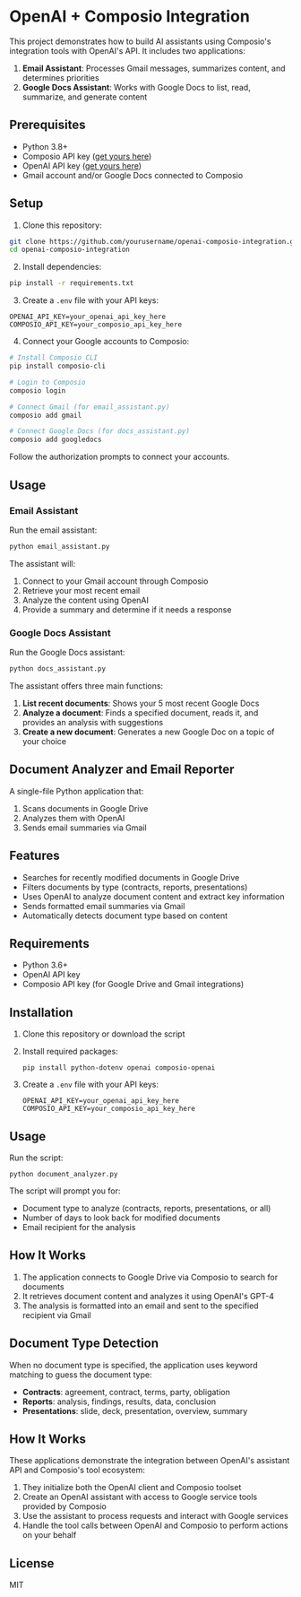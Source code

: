 # OpenAI + Composio Integration

This project demonstrates how to build AI assistants using Composio's integration tools with OpenAI's API. It includes two applications:

1. **Email Assistant**: Processes Gmail messages, summarizes content, and determines priorities
2. **Google Docs Assistant**: Works with Google Docs to list, read, summarize, and generate content

## Prerequisites

- Python 3.8+
- Composio API key ([get yours here](https://app.composio.dev/))
- OpenAI API key ([get yours here](https://platform.openai.com/))
- Gmail account and/or Google Docs connected to Composio

## Setup

1. Clone this repository:

```bash
git clone https://github.com/yourusername/openai-composio-integration.git
cd openai-composio-integration
```

2. Install dependencies:

```bash
pip install -r requirements.txt
```

3. Create a `.env` file with your API keys:

```
OPENAI_API_KEY=your_openai_api_key_here
COMPOSIO_API_KEY=your_composio_api_key_here
```

4. Connect your Google accounts to Composio:

```bash
# Install Composio CLI
pip install composio-cli

# Login to Composio
composio login

# Connect Gmail (for email_assistant.py)
composio add gmail

# Connect Google Docs (for docs_assistant.py)
composio add googledocs
```

Follow the authorization prompts to connect your accounts.

## Usage

### Email Assistant

Run the email assistant:

```bash
python email_assistant.py
```

The assistant will:
1. Connect to your Gmail account through Composio
2. Retrieve your most recent email
3. Analyze the content using OpenAI
4. Provide a summary and determine if it needs a response

### Google Docs Assistant

Run the Google Docs assistant:

```bash
python docs_assistant.py
```

The assistant offers three main functions:
1. **List recent documents**: Shows your 5 most recent Google Docs
2. **Analyze a document**: Finds a specified document, reads it, and provides an analysis with suggestions
3. **Create a new document**: Generates a new Google Doc on a topic of your choice

## Document Analyzer and Email Reporter

A single-file Python application that:
1. Scans documents in Google Drive
2. Analyzes them with OpenAI
3. Sends email summaries via Gmail

## Features

- Searches for recently modified documents in Google Drive
- Filters documents by type (contracts, reports, presentations)
- Uses OpenAI to analyze document content and extract key information
- Sends formatted email summaries via Gmail
- Automatically detects document type based on content

## Requirements

- Python 3.6+
- OpenAI API key
- Composio API key (for Google Drive and Gmail integrations)

## Installation

1. Clone this repository or download the script

2. Install required packages:
   ```
   pip install python-dotenv openai composio-openai
   ```

3. Create a `.env` file with your API keys:
   ```
   OPENAI_API_KEY=your_openai_api_key_here
   COMPOSIO_API_KEY=your_composio_api_key_here
   ```

## Usage

Run the script:
```
python document_analyzer.py
```

The script will prompt you for:
- Document type to analyze (contracts, reports, presentations, or all)
- Number of days to look back for modified documents
- Email recipient for the analysis

## How It Works

1. The application connects to Google Drive via Composio to search for documents
2. It retrieves document content and analyzes it using OpenAI's GPT-4
3. The analysis is formatted into an email and sent to the specified recipient via Gmail

## Document Type Detection

When no document type is specified, the application uses keyword matching to guess the document type:

- **Contracts**: agreement, contract, terms, party, obligation
- **Reports**: analysis, findings, results, data, conclusion
- **Presentations**: slide, deck, presentation, overview, summary

## How It Works

These applications demonstrate the integration between OpenAI's assistant API and Composio's tool ecosystem:

1. They initialize both the OpenAI client and Composio toolset
2. Create an OpenAI assistant with access to Google service tools provided by Composio
3. Use the assistant to process requests and interact with Google services
4. Handle the tool calls between OpenAI and Composio to perform actions on your behalf

## License

MIT 